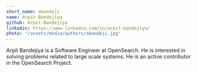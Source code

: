 ```yaml
---
short_name: abandeji
name: Arpit Bandejiya
github: Arpit-Bandejiya
linkedin: https://www.linkedin.com/in/arpit-bandejiya/
photo: "/assets/media/authors/abandeji.jpg"
---
```


Arpit Bandejiya is a Software Engineer at OpenSearch. He is interested in solving problems related to large scale systems. He is an active contributor in the OpenSearch Project.